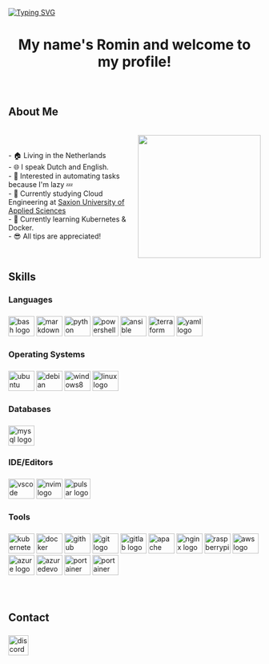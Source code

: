 <a href="https://git.io/typing-svg"><img src="https://readme-typing-svg.demolab.com?font=Hack&size=80&duration=2500&pause=200&color=FF79C6&center=true&vCenter=true&width=1000&height=100&lines=Hello!;%EC%95%88%EB%85%95%ED%95%98%EC%84%B8%EC%9A%94!;%E3%81%93%E3%82%93%E3%81%AB%E3%81%A1%E3%81%AF!;Hallo!" alt="Typing SVG" /></a>

<h1 align="center">My name's Romin and welcome to my profile!</h1>

###
<br>

<h2 align="left">About Me</h2>

<br>

<img align="right" height="245" src="https://media.tenor.com/7l4PXSCFjjQAAAAd/huh-cat.gif"  />
<br>
<p align="left">- 🏠 Living in the Netherlands<br>- 🌐 I speak Dutch and English.<br>- 👀 Interested in automating tasks because I'm lazy 💤<br>- 🎒 Currently studying Cloud Engineering at <a href="https://www.saxion.nl/">Saxion University of Applied Sciences</a> <br>- 🌱 Currently learning Kubernetes & Docker.<br>- 😎 All tips are appreciated!</p>

<br>

###

<h2 align="left">Skills</h2>

###

<h3 align="left">Languages</h3>

###

<div align="left">
  <img src="https://cdn.jsdelivr.net/gh/devicons/devicon/icons/bash/bash-original.svg" height="40" width="52" alt="bash logo"  />
  <img src="https://cdn.jsdelivr.net/gh/devicons/devicon/icons/markdown/markdown-original.svg" height="40" width="52" alt="markdown logo"  />
  <img src="https://cdn.jsdelivr.net/gh/devicons/devicon/icons/python/python-original.svg" height="40" width="52" alt="python logo"  />
  <img src="https://upload.wikimedia.org/wikipedia/commons/a/af/PowerShell_Core_6.0_icon.png" height="40" width="52" alt="powershell logo"  />
  <img src="https://cdn.jsdelivr.net/gh/devicons/devicon@latest/icons/ansible/ansible-original.svg" height="40" width="52" alt="ansible logo"  />
  <img src="https://cdn.jsdelivr.net/gh/devicons/devicon@latest/icons/terraform/terraform-original.svg" height="40" width="52" alt="terraform logo" />
  <img src="https://cdn.jsdelivr.net/gh/devicons/devicon@latest/icons/yaml/yaml-original.svg" height="40" width="52" alt="yaml logo" />
          
          
          
  
</div>

###

<!-- 
<div class="profile-stats">
  <div class="stat">
    <img src="https://github-readme-stats.vercel.app/api?username=rominjun&theme=rose_pine&hide_border=true" height="150" alt="languages graph"  />
  </div>
  <div class="stat">
    <img src="https://streak-stats.demolab.com/?user=RoMinjun&theme=rose-pine&hide_border=true&date_format=M%20j%5B%2C%20Y%5D" height="150" alt="stats"  />
  </div>
  <div class="stat">
    <img src="https://github-readme-stats.vercel.app/api/top-langs/?username=rominjun&theme=rose_pine&hide_border=true" height="150" alt="stats"  />
  </div>
</div>

<link rel="stylesheet" type="text/css" href="style.css"> -->


###

<h3 align="left">Operating Systems</h3>

###

<div align="left">
  <img src="https://cdn.jsdelivr.net/gh/devicons/devicon/icons/ubuntu/ubuntu-original.svg" height="40" width="52" alt="ubuntu logo"  />
  <img src="https://cdn.jsdelivr.net/gh/devicons/devicon/icons/debian/debian-original.svg" height="40" width="52" alt="debian logo"  />
  <img src="https://cdn.jsdelivr.net/gh/devicons/devicon/icons/windows8/windows8-original.svg" height="40" width="52" alt="windows8 logo"  />
  <img src="https://cdn.jsdelivr.net/gh/devicons/devicon/icons/linux/linux-original.svg" height="40" width="52" alt="linux logo"  />
</div>

###

<h3 align="left">Databases</h3>

###

<div align="left">
  <img src="https://cdn.jsdelivr.net/gh/devicons/devicon/icons/mysql/mysql-original-wordmark.svg" height="40" width="52" alt="mysql logo"  />
</div>

###

<h3 align="left">IDE/Editors</h3>

###

<div align="left">
  <img src="https://cdn.jsdelivr.net/gh/devicons/devicon/icons/vscode/vscode-original.svg" height="40" width="52" alt="vscode logo"  />
  <img src="https://cdn.jsdelivr.net/gh/devicons/devicon/icons/neovim/neovim-original.svg" height="40" width="52" alt="nvim logo"  />
  <img src="https://cdn.jsdelivr.net/gh/devicons/devicon/icons/pulsar/pulsar-original.svg" height="40" width="52" alt="pulsar logo"  />
</div>

###

<h3 align="left">Tools</h3>

###

<div align="left">
  <img src="https://cdn.jsdelivr.net/gh/devicons/devicon/icons/kubernetes/kubernetes-plain.svg" height="40" width="52" alt="kubernetes logo"  />
  <img src="https://cdn.jsdelivr.net/gh/devicons/devicon/icons/docker/docker-original-wordmark.svg" height="40" width="52" alt="docker logo"  />
  <img src="https://cdn.jsdelivr.net/gh/devicons/devicon/icons/github/github-original.svg" height="40" width="52" alt="github logo"  />
  <img src="https://cdn.jsdelivr.net/gh/devicons/devicon/icons/git/git-original.svg" height="40" width="52" alt="git logo"  />
  <img src="https://cdn.jsdelivr.net/gh/devicons/devicon/icons/gitlab/gitlab-original-wordmark.svg" height="40" width="52" alt="gitlab logo"  />
  <img src="https://cdn.jsdelivr.net/gh/devicons/devicon/icons/apache/apache-original.svg" height="40" width="52" alt="apache logo"  />
  <img src="https://cdn.jsdelivr.net/gh/devicons/devicon/icons/nginx/nginx-original.svg" height="40" width="52" alt="nginx logo"  />
  <img src="https://cdn.jsdelivr.net/gh/devicons/devicon/icons/raspberrypi/raspberrypi-original.svg" height="40" width="52" alt="raspberrypi logo"  />
  <img src="https://cdn.jsdelivr.net/gh/devicons/devicon@latest/icons/amazonwebservices/amazonwebservices-original-wordmark.svg" height="40" width="52" alt="aws logo" />
  <img src="https://cdn.jsdelivr.net/gh/devicons/devicon@latest/icons/azure/azure-original.svg" height="40" width="52" alt="azure logo" />
  <img src="https://cdn.jsdelivr.net/gh/devicons/devicon@latest/icons/azuredevops/azuredevops-original.svg" height="40" width="52" alt="azuredevops logo" />
  <img src="https://cdn.jsdelivr.net/gh/devicons/devicon@latest/icons/portainer/portainer-original.svg" height="40" width="52" alt="portainer logo" />
  <img src="https://cdn.jsdelivr.net/gh/devicons/devicon@latest/icons/ohmyzsh/ohmyzsh-original.svg" height="40" width="52" alt="portainer logo" />
</div>

###

<p align="left"></p>

<br>

###
<!---
<h2 align="left">Stats</h2>

###

<div align="left">
  <img src="https://github-readme-stats-rominjun.vercel.app/api?hide_title=false&hide_rank=false&show_icons=true&include_all_commits=true&count_private=true&disable_animations=false&theme=dracula&locale=en&hide_border=true&username=rominjun" height="150" alt="stats graph"  />
</div>
-->

###

<h2 align="left">Contact</h2>

###

<div align="left">
  <a href="RoMinjun" target="_blank">
    <img src="https://img.shields.io/static/v1?message=Discord&logo=discord&label=&color=7289DA&logoColor=white&labelColor=&style=for-the-badge" height="40" alt="discord logo"  />
  </a>
</div>

###
